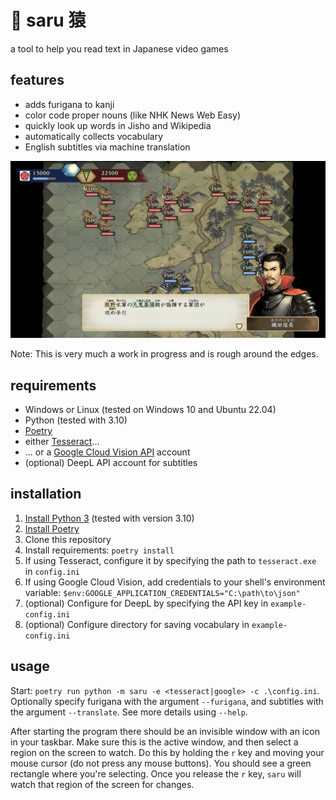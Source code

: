 # 🐒 saru 猿

a tool to help you read text in Japanese video games

## features

* adds furigana to kanji
* color code proper nouns (like NHK News Web Easy)
* quickly look up words in Jisho and Wikipedia
* automatically collects vocabulary
* English subtitles via machine translation

![Taiko Risshiden V](/screenshots/taiko1.png?raw=true "Taiko Risshiden V")

Note: This is very much a work in progress and is rough around the edges.

## requirements

* Windows or Linux (tested on Windows 10 and Ubuntu 22.04)
* Python (tested with 3.10)
* [Poetry](https://python-poetry.org/)
* either [Tesseract](https://tesseract-ocr.github.io/)...
* ... or a [Google Cloud Vision API](https://cloud.google.com/vision) account
* (optional) DeepL API account for subtitles

## installation

1. [Install Python 3](https://docs.python.org/3/using/windows.html) (tested with version 3.10)
2. [Install Poetry](https://python-poetry.org/docs/#installation)
3. Clone this repository
4. Install requirements: `poetry install`
6. If using Tesseract, configure it by specifying the path to `tesseract.exe` in `config.ini`
7. If using Google Cloud Vision, add credentials to your shell's environment variable: `$env:GOOGLE_APPLICATION_CREDENTIALS="C:\path\to\json"`
8. (optional) Configure for DeepL by specifying the API key in `example-config.ini`
9. (optional) Configure directory for saving vocabulary in `example-config.ini`

## usage

Start: `poetry run python -m saru -e <tesseract|google> -c .\config.ini`.
Optionally specify furigana with the argument `--furigana`, and subtitles with the argument `--translate`.
See more details using `--help`.

After starting the program there should be an invisible window with an icon in your taskbar. Make sure this is the active window, and then select a region on the screen to watch. Do this by holding the `r` key and moving your mouse cursor (do not press any mouse buttons). You should see a green rectangle where you're selecting. Once you release the `r` key, `saru` will watch that region of the screen for changes.
